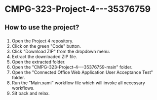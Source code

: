 # CMPG-323-Project-4---35376759
## How to use the project?
###
1. Open the Project 4 repository.
2. Click on the green "Code" button.
3. Click "Download ZIP" from the dropdown menu.
4. Extract the downloaded ZIP file.
5. Open the extracted folder.
6. Open the "CMPG-323-Project-4---35376759-main" folder.
7. Open the "Connected Office Web Application User Acceptance Test" folder.
8. Run the "Main.xaml" workflow file which will invoke all necessary workflows.
9. Sit back and relax.
